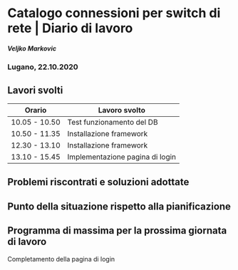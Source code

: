 # Catalogo connessioni per switch di rete | Diario di lavoro
##### Veljko Markovic
### Lugano, 22.10.2020

## Lavori svolti


|Orario        |Lavoro svolto                 |
|--------------|------------------------------|
|10.05 - 10.50      |Test funzionamento del DB      |
|10.50 - 11.35      |Installazione framework      |
|12.30 - 13.10      |Installazione framework      |
|13.10 - 15.45      |Implementazione pagina di login      |


##  Problemi riscontrati e soluzioni adottate


##  Punto della situazione rispetto alla pianificazione


## Programma di massima per la prossima giornata di lavoro
Completamento della pagina di login
